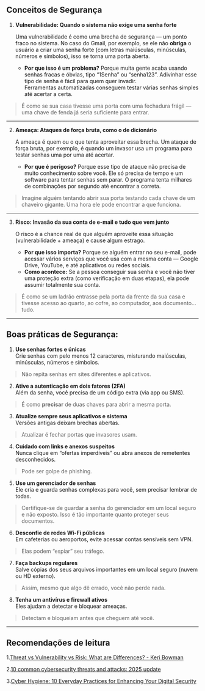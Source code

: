 ## Conceitos de Segurança

1. **Vulnerabilidade: Quando o sistema não exige uma senha forte**
    
   Uma vulnerabilidade é como uma brecha de segurança — um ponto fraco no sistema. No caso do Gmail, por exemplo, se ele não **obriga** o usuário a criar uma senha forte (com letras maiúsculas, minúsculas, números e símbolos), isso se torna uma porta aberta.
           
    - **Por que isso é um problema?** Porque muita gente acaba usando senhas fracas e óbvias, tipo “1Senha” ou “senha123”. Adivinhar esse tipo de senha é fácil para quem quer invadir.    
Ferramentas automatizadas conseguem testar várias senhas simples até acertar a certa.
        
> É como se sua casa tivesse uma porta com uma fechadura frágil — uma chave de fenda já seria suficiente para entrar.
---        
2. **Ameaça: Ataques de força bruta, como o de dicionário**
    
   A ameaça é quem ou o que tenta aproveitar essa brecha. Um ataque de força bruta, por exemplo, é quando um invasor usa um programa para testar senhas uma por uma até acertar.
        
    - **Por que é perigoso?** Porque esse tipo de ataque não precisa de muito conhecimento sobre você. Ele só precisa de tempo e um software para tentar senhas sem parar.
O programa tenta milhares de combinações por segundo até encontrar a correta.
        
> Imagine alguém tentando abrir sua porta testando cada chave de um chaveiro gigante. Uma hora ele pode encontrar a que funciona.
---        
3. **Risco: Invasão da sua conta de e-mail e tudo que vem junto**
    
   O risco é a chance real de que alguém aproveite essa situação (vulnerabilidade + ameaça) e cause algum estrago.
        
    - **Por que isso importa?** Porque se alguém entrar no seu e-mail, pode acessar vários serviços que você usa com a mesma conta — Google Drive, YouTube, e até aplicativos ou redes sociais.
    - **Como acontece:** Se a pessoa conseguir sua senha e você não tiver uma proteção extra (como verificação em duas etapas), ela pode assumir totalmente sua conta.
        
> É como se um ladrão entrasse pela porta da frente da sua casa e tivesse acesso ao quarto, ao cofre, ao computador, aos documento... tudo.
---
## Boas práticas de Segurança:

1. **Use senhas fortes e únicas**  
   Crie senhas com pelo menos 12 caracteres, misturando maiúsculas, minúsculas, números e símbolos.
> Não repita senhas em sites diferentes e aplicativos.

2. **Ative a autenticação em dois fatores (2FA)**  
   Além da senha, você precisa de um código extra (via app ou SMS).
> É como **precisar** de duas chaves para abrir a mesma porta.

3. **Atualize sempre seus aplicativos e sistema**  
   Versões antigas deixam brechas abertas.
> Atualizar é fechar portas que invasores usam.

4. **Cuidado com links e anexos suspeitos**  
   Nunca clique em “ofertas imperdíveis” ou abra anexos de remetentes desconhecidos.
> Pode ser golpe de phishing.

5. **Use um gerenciador de senhas**  
   Ele cria e guarda senhas complexas para você, sem precisar lembrar de todas.
> Certifique-se de guardar a senha do gerenciador em um local seguro e não exposto. Isso é tão importante quanto proteger seus documentos.

6. **Desconfie de redes Wi-Fi públicas**  
   Em cafeterias ou aeroportos, evite acessar contas sensíveis sem VPN.
> Elas podem “espiar” seu tráfego.

7. **Faça backups regulares**  
   Salve cópias dos seus arquivos importantes em um local seguro (nuvem ou HD externo).
> Assim, mesmo que algo dê errado, você não perde nada.

8. **Tenha um antivírus e firewall ativos**  
   Eles ajudam a detectar e bloquear ameaças.
> Detectam e bloqueiam antes que cheguem até você.
---
## Recomendações de leitura
1.[Threat vs Vulnerability vs Risk: What are Differences? - Keri Bowman](https://pathlock.com/learn/threat-vs-vulnerability-vs-risk-what-are-differences/)

2.[10 common cybersecurity threats and attacks: 2025 update](https://www.connectwise.com/blog/cybersecurity/common-threats-and-attacks)

3.[Cyber Hygiene: 10 Everyday Practices for Enhancing Your Digital Security](https://www.infosecurityeurope.com/en-gb/blog/guides-checklists/10-everyday-practices-to-enhance-digital-security.html)
